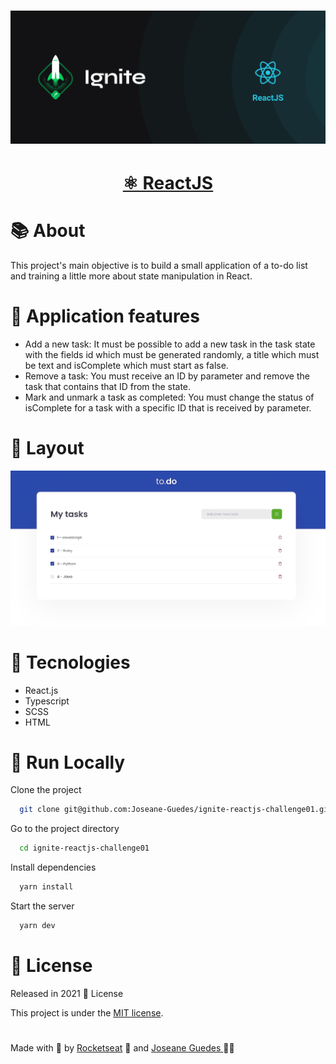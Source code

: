 <h1 align="center">  <img src="./.github/Ignite.png" width="800px" alt="Home page"> </h1> 


<h1 align="center">
    <a href="https://pt-br.reactjs.org/">  ⚛️  ReactJS   </a>
</h1> 


# :books: About

<p> This project's main objective is to build a small application of a to-do list and training a little more about state manipulation in React. </p>


# :wrench: Application features

* Add a new task: It must be possible to add a new task in the task state with the fields id which must be generated randomly, a title which must be text and isComplete which must start as false.
* Remove a task: You must receive an ID by parameter and remove the task that contains that ID from the state.
* Mark and unmark a task as completed: You must change the status of isComplete for a task with a specific ID that is received by parameter.

# :art: Layout

<div align="center">
  <p align="center">
    <img src="./.github/todo.png" width="700px" alt="Home page">
  </p>
</div>

# :hammer: Tecnologies

- React.js
- Typescript
- SCSS
- HTML

# 🔧 Run Locally

Clone the project

```bash
  git clone git@github.com:Joseane-Guedes/ignite-reactjs-challenge01.git
```

Go to the project directory

```bash
  cd ignite-reactjs-challenge01
```

Install dependencies

```bash
  yarn install
```

Start the server

```bash
  yarn dev 
```


# :closed_book: License

Released in 2021 :closed_book: License

This project is under the [MIT license](./LICENSE).


#

<!-- <p align="center">
   <b> &#60;/&#62; by <a href="https://www.linkedin.com/in/joseane-guedes/">Joseane Guedes</a></b>
</p> -->

Made with :purple_heart: by [Rocketseat](https://rocketseat.com.br/ignite) :rocket: and [Joseane Guedes ](https://github.com/Joseane-Guedes) :woman_technologist: 
